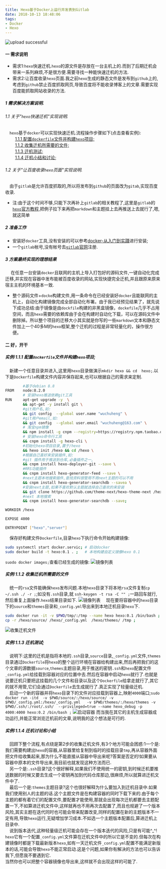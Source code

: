 ```yaml
---
title: Hexo基于Docker上运行并发表到Gitlab
date: 2018-10-13 18:48:06
tags:
- Docker
- Hexo
---
```

![upload successful](https://qiniu.wuchuheng.com/images/heco-docker.png)
#### 一 需求说明
* 需求1:`hexo`快速迁机.`hexo`的源文件是存放在一台主机上的.而到了后期迁机会带来一系列麻烦,不是很方便.需要寻找一种能快速迁机的方法.
* 需求2:让百度收录`hexo`页面.我之前`hexo`生成的静态文件是发布到`github`上的,考虑到`github`禁止百度抓取网页,导致百度将不能收录博客上的文章.需要实现百度能抓取网站收录的方法.
<!--more-->

##### 1 需求解决方案说明.
###### 1.1 关于"`hexo`快速迁机"实现说明.
&emsp;`hexo`基于`docker`可以实现快速迁机.流程操作步骤如下(点击查看实例):  
&emsp;&emsp; <a href="#1.1.1"  target="_self">1.1.1 配置`dockerfile`文件并构建`hexo`项目;</a>  
&emsp;&emsp; <a href="#1.1.2"  target="_self">1.1.2 收集迁机所需要的文件;</a>    
&emsp;&emsp; <a href="#1.1.3"  target="_self">1.1.3 迁机测试;</a>    
&emsp;&emsp; <a href="#1.1.4"  target="_self">1.1.4 迁机小结和讨论;</a>
###### 1.2 关于"让百度收录`hexo`页面"实现说明.
&emsp;由于`gitlab`是允许百度抓取的,所以将发布到`github`的页面改为`gitab`,实现百度收录.
* 注:由于这个时间不够,只能下次再补上`gitlab`的相关教程了,这里是`gitlab`的[`hexo`官方教程](https://gitlab.com/pages/hexo),把例子拉下来再把`markdown`和主题挂上去再推送上去就行了,嗯,就这简单

##### 2 准备工作
*  安装好`docker`工具,没有安装的可以参考[docker-从入门到实踐](https://yeasy.gitbooks.io/docker_practice/image/pull.html)进行安装;
* 一个`gitlab`帐号,没有帐号去[`gitlab`官网](https://about.gitlab.com)注册.

##### 3 方案最终实现的理想结果
&emsp; 在任意一台安装`docker`且联网的主机上导入打包好的源码文件,一键自动化完成迁移,并实现在容器中发布能被百度收录的网站,实现快捷完全迁机,并且跟原来原来宿主主机的环境基本一致.

* 整个源码文件+`docke`构建文件,用一条命令在已经安装好`docker`且能联网的主机上，自动化构建镜像完成全部自动化布署。由于我已经预见结果了，就先说下成功总结:由于镜像是由`dockfile`构建的非黑盒镜像，`dockefile`几乎不占用空间，而且`hexo`需要的依赖库由于会在构建时自动化下载，可以在源码文件中删除掉。所以整个项目的迁移大小其实就是你写的一些`markdown`文本和静态文件加上一个40多M的`hexo`框架,整个迁机的过程是非常轻量化的，操作很方便。

#### 二 好，开干

##### 实例:<span id="1.1.1">1.1.1 配置`dockerfile`文件并构建`hexo`项目;</span>
&emsp;新建一个任意目录并进入,这里用`hexo`目录做演示`mkdir hexo && cd  hexo;`.以下是`Dockerfile`构建文件内容并保存起来,也可以根据自己的需求来定制.

``` bash
        #基于debian 8.8
FROM    node:8.2.0
        # 安装hexo推送依赖git工具
RUN     apt-get upgrade -y  \
        && apt-get -y install git \
        #git用户名,如:
        && git config  --global user.name "wuchuheng" \
        #git用户email,如:
        && git config  --global user.email "wuchuheng@163.com" \
        # 淘宝npm镜像
        && npm install -g cnpm --registry=https://registry.npm.taobao.org \
        # 安装hexo命令行工具
        && cnpm install -g hexo-cli \
        #初始化hexo项目目录,置于/hexo
        && hexo init /hexo && cd /hexo \
        #根据自己喜好来安装插件,如:
        #git 插件用于推送到仓库,必备插件之一,
        && cnpm install hexo-deployer-git --save \
        #RRS功能插件
        && cnpm install hexo-generator-feed --save \
        #next主题本地搜索插件,查找资料很管用不用next主题的可以不用
        && cnpm install hexo-generator-searchdb --savea \
        #安装next主题,如果不喜欢默认主题就选择自己喜欢的来安装
        && git clone https://github.com/theme-next/hexo-theme-next /hexo/themes/next \
        #next 本地搜索
        && cnpm install hexo-generator-searchdb --save;

WORKDIR /hexo

EXPOSE 4000

ENTRYPOINT ["hexo","server"]

```
&emsp;保存好构建文件`Dockerfile`,目录`hexo`下执行命令开始构建镜像:
``` bash 
sudo systemctl start docker.servic; # 启动docker
sudo docker build -t hexo:0.1 . ;   # 本地构建自定义镜像hexo 0.1
```
`suodo docker images;`查看已经生成的镜像:
![镜像列表](https://qiniu.wuchuheng.com/images/20210829145720.png)

##### 实例:<span id="1.1.2">1.1.2 收集迁机所需要的文件</span>
&emsp;统一的`rsa`文件能确保`hexo`发布问题.本地`hexo`目录下将本地`rsa`文件复制`cp ~/.ssh ./ -r ;`;如没有`.ssh`目录,就 `ssh-keygen -t rsa -C "" ;`一路回车就行,然后重复上面操作.`hexo`结果目录如下.
![镜像列表](https://qiniu.wuchuheng.com/images/docker-hexo-2.png)
&emsp;现在要将容器中的`hexo`目录下的`source`和`themes`目录和`_config.yml`导出来到本地迁机目录`hexo`下.
```bash 
sudo docker run -it -v $PWD/tmp/:/tmp --name hexo hexo:0.1 /bin/bash ;
cp -r /hexo/source/ /hexo/_config.yml  /hexo/themes/ /tmp ;
```
![收集迁机文件](https://qiniu.wuchuheng.com/images/docker-hexo-4.png)

##### 实例:<span id="1.1.3">1.1.3 迁机测试;</span>
&emsp;说明下:这里的迁机是指将本地的`.ssh`目录,`source`目录,`_config.yml`文件,`themes`目录通过`Dockerfile`将`hexo`的整个运行环境在容器给构建出来,然后再把我们的这个文章的源数据`source`,`themes`主题目录,用于推送的密钥`.ssh`和`hexo`配置文件`_config.yml`给挂载到容器对应的位置中去.然后在容器中启动`hexo`就行了.也就是说要迁机只要把这挂载的几个文件和目录以及这个`Dockerfile`给拿走就行了,其它的就不用管,它们会通过`Dockerfile`去生成就行了.真正实现了轻量级迁机.  
&emsp;启动一个新的容器并将`hexo`目录下的文件对应挂载到容器上,映射`4000`端口;`sudo docker run -itd  -v $PWD/source/:/hexo/source/ -v $PWD/_config.yml:/hexo/_config.yml   -v $PWD/themes/:/hexo/themes -v $PWD/.ssh/:/root/.ssh/  --privileged=true --name hexo_debug -p 4000:4000 hexo:0.2 /bin/bash ;`
![启动容器](https://qiniu.wuchuheng.com/images/docker-hexo-6.png)
而当我在其它的主机生成容器成功运行,并能正常浏览迁机前的文章,说明我的这个想法是可行的.

##### 实例:<span id="1.1.4">1.1.4 迁机讨论和小结</span>
&emsp;回顾下整个流程,有点绕是第2步的收集迁机文件,有3个地方可能会困惑:1一个是:我们需要构建出`hexo`的容器,从容器里给复制到临时的挂载目录`tmp`,再从容器外面把文件给收集起来,那为什么不能直接从容器中导出来呢?答案是否定的!如果要从容器中原本的文件导出来,我目前也就发现这种方法而已.  
&emsp;另一个是:`.ssh`目录?这个很好解释,如果我们不使用统一的密钥,到时候迁机要推送数据的时候又要去生成一个密钥再加到代码仓库那边,很麻烦,所以就算进迁机文件中了.  
&emsp;最后一个是:`themes`主题目录?这个也很好解释为什么要加入到迁机目录中.如果我们使用别人的主题的话.这个主题文件是在构建容器的同时下载下来的.由于每个主题的都有着它们的配置文件,要配置才能使用,那就会出现每次迁机都要去主题配置一下,不如算进迁机文件中,这样就再也不用再次去配置了,而且也规避了一个版本风险,其实主题在迭代同时也可能会带来配置改变,同样的配置在新的主题版本不一定有用,导致`hexo`运行,无疑增加学习成本.不如选一个主题版本配置后,算进迁机上目录中.  
&emsp;说到版本迭代,这种轻量级迁机可能会存在一个版本迭代的风险,只是有可能^_^! `hexo`它有一个配置`_config.yml`文件算在迁机文件中的所以它是不变的.但每次在构建镜像时都是下载最新版本`hexo`,如有一天迁机文件`_config.yml`配置不能满足新版本的话,可能会导致`hexo`不能正常启动.这是个问题,如果你有解决的方法也可以告诉我下,但愿我不要遇到它.  
当然你也可以把整个容器镜像也导出来,这样就不会出现这样的可能了.